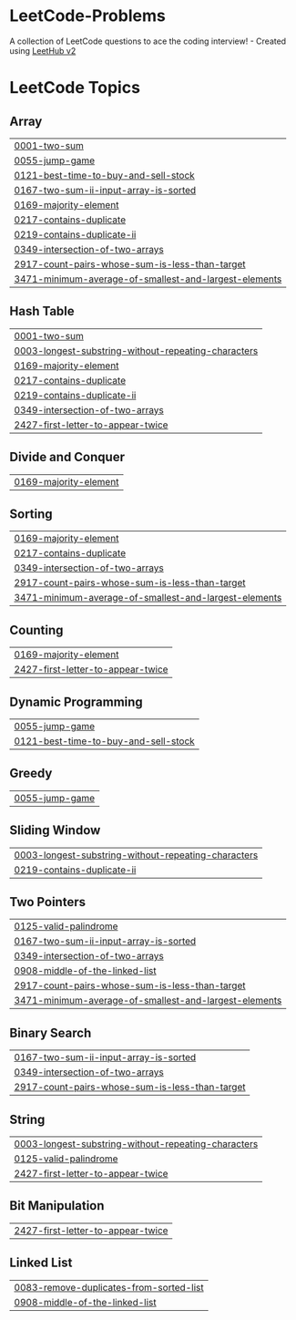 # LeetCode-Problems
A collection of LeetCode questions to ace the coding interview! - Created using [LeetHub v2](https://github.com/arunbhardwaj/LeetHub-2.0)

<!---LeetCode Topics Start-->
# LeetCode Topics
## Array
|  |
| ------- |
| [0001-two-sum](https://github.com/AMR856/LeetCode-Problems/tree/master/0001-two-sum) |
| [0055-jump-game](https://github.com/AMR856/LeetCode-Problems/tree/master/0055-jump-game) |
| [0121-best-time-to-buy-and-sell-stock](https://github.com/AMR856/LeetCode-Problems/tree/master/0121-best-time-to-buy-and-sell-stock) |
| [0167-two-sum-ii-input-array-is-sorted](https://github.com/AMR856/LeetCode-Problems/tree/master/0167-two-sum-ii-input-array-is-sorted) |
| [0169-majority-element](https://github.com/AMR856/LeetCode-Problems/tree/master/0169-majority-element) |
| [0217-contains-duplicate](https://github.com/AMR856/LeetCode-Problems/tree/master/0217-contains-duplicate) |
| [0219-contains-duplicate-ii](https://github.com/AMR856/LeetCode-Problems/tree/master/0219-contains-duplicate-ii) |
| [0349-intersection-of-two-arrays](https://github.com/AMR856/LeetCode-Problems/tree/master/0349-intersection-of-two-arrays) |
| [2917-count-pairs-whose-sum-is-less-than-target](https://github.com/AMR856/LeetCode-Problems/tree/master/2917-count-pairs-whose-sum-is-less-than-target) |
| [3471-minimum-average-of-smallest-and-largest-elements](https://github.com/AMR856/LeetCode-Problems/tree/master/3471-minimum-average-of-smallest-and-largest-elements) |
## Hash Table
|  |
| ------- |
| [0001-two-sum](https://github.com/AMR856/LeetCode-Problems/tree/master/0001-two-sum) |
| [0003-longest-substring-without-repeating-characters](https://github.com/AMR856/LeetCode-Problems/tree/master/0003-longest-substring-without-repeating-characters) |
| [0169-majority-element](https://github.com/AMR856/LeetCode-Problems/tree/master/0169-majority-element) |
| [0217-contains-duplicate](https://github.com/AMR856/LeetCode-Problems/tree/master/0217-contains-duplicate) |
| [0219-contains-duplicate-ii](https://github.com/AMR856/LeetCode-Problems/tree/master/0219-contains-duplicate-ii) |
| [0349-intersection-of-two-arrays](https://github.com/AMR856/LeetCode-Problems/tree/master/0349-intersection-of-two-arrays) |
| [2427-first-letter-to-appear-twice](https://github.com/AMR856/LeetCode-Problems/tree/master/2427-first-letter-to-appear-twice) |
## Divide and Conquer
|  |
| ------- |
| [0169-majority-element](https://github.com/AMR856/LeetCode-Problems/tree/master/0169-majority-element) |
## Sorting
|  |
| ------- |
| [0169-majority-element](https://github.com/AMR856/LeetCode-Problems/tree/master/0169-majority-element) |
| [0217-contains-duplicate](https://github.com/AMR856/LeetCode-Problems/tree/master/0217-contains-duplicate) |
| [0349-intersection-of-two-arrays](https://github.com/AMR856/LeetCode-Problems/tree/master/0349-intersection-of-two-arrays) |
| [2917-count-pairs-whose-sum-is-less-than-target](https://github.com/AMR856/LeetCode-Problems/tree/master/2917-count-pairs-whose-sum-is-less-than-target) |
| [3471-minimum-average-of-smallest-and-largest-elements](https://github.com/AMR856/LeetCode-Problems/tree/master/3471-minimum-average-of-smallest-and-largest-elements) |
## Counting
|  |
| ------- |
| [0169-majority-element](https://github.com/AMR856/LeetCode-Problems/tree/master/0169-majority-element) |
| [2427-first-letter-to-appear-twice](https://github.com/AMR856/LeetCode-Problems/tree/master/2427-first-letter-to-appear-twice) |
## Dynamic Programming
|  |
| ------- |
| [0055-jump-game](https://github.com/AMR856/LeetCode-Problems/tree/master/0055-jump-game) |
| [0121-best-time-to-buy-and-sell-stock](https://github.com/AMR856/LeetCode-Problems/tree/master/0121-best-time-to-buy-and-sell-stock) |
## Greedy
|  |
| ------- |
| [0055-jump-game](https://github.com/AMR856/LeetCode-Problems/tree/master/0055-jump-game) |
## Sliding Window
|  |
| ------- |
| [0003-longest-substring-without-repeating-characters](https://github.com/AMR856/LeetCode-Problems/tree/master/0003-longest-substring-without-repeating-characters) |
| [0219-contains-duplicate-ii](https://github.com/AMR856/LeetCode-Problems/tree/master/0219-contains-duplicate-ii) |
## Two Pointers
|  |
| ------- |
| [0125-valid-palindrome](https://github.com/AMR856/LeetCode-Problems/tree/master/0125-valid-palindrome) |
| [0167-two-sum-ii-input-array-is-sorted](https://github.com/AMR856/LeetCode-Problems/tree/master/0167-two-sum-ii-input-array-is-sorted) |
| [0349-intersection-of-two-arrays](https://github.com/AMR856/LeetCode-Problems/tree/master/0349-intersection-of-two-arrays) |
| [0908-middle-of-the-linked-list](https://github.com/AMR856/LeetCode-Problems/tree/master/0908-middle-of-the-linked-list) |
| [2917-count-pairs-whose-sum-is-less-than-target](https://github.com/AMR856/LeetCode-Problems/tree/master/2917-count-pairs-whose-sum-is-less-than-target) |
| [3471-minimum-average-of-smallest-and-largest-elements](https://github.com/AMR856/LeetCode-Problems/tree/master/3471-minimum-average-of-smallest-and-largest-elements) |
## Binary Search
|  |
| ------- |
| [0167-two-sum-ii-input-array-is-sorted](https://github.com/AMR856/LeetCode-Problems/tree/master/0167-two-sum-ii-input-array-is-sorted) |
| [0349-intersection-of-two-arrays](https://github.com/AMR856/LeetCode-Problems/tree/master/0349-intersection-of-two-arrays) |
| [2917-count-pairs-whose-sum-is-less-than-target](https://github.com/AMR856/LeetCode-Problems/tree/master/2917-count-pairs-whose-sum-is-less-than-target) |
## String
|  |
| ------- |
| [0003-longest-substring-without-repeating-characters](https://github.com/AMR856/LeetCode-Problems/tree/master/0003-longest-substring-without-repeating-characters) |
| [0125-valid-palindrome](https://github.com/AMR856/LeetCode-Problems/tree/master/0125-valid-palindrome) |
| [2427-first-letter-to-appear-twice](https://github.com/AMR856/LeetCode-Problems/tree/master/2427-first-letter-to-appear-twice) |
## Bit Manipulation
|  |
| ------- |
| [2427-first-letter-to-appear-twice](https://github.com/AMR856/LeetCode-Problems/tree/master/2427-first-letter-to-appear-twice) |
## Linked List
|  |
| ------- |
| [0083-remove-duplicates-from-sorted-list](https://github.com/AMR856/LeetCode-Problems/tree/master/0083-remove-duplicates-from-sorted-list) |
| [0908-middle-of-the-linked-list](https://github.com/AMR856/LeetCode-Problems/tree/master/0908-middle-of-the-linked-list) |
<!---LeetCode Topics End-->